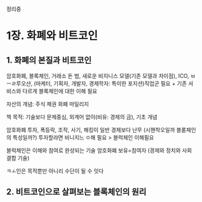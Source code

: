 정리중


# 1장. 화폐와 비트코인
## 1. 화폐의 본질과 비트코인
암호화폐, 블록체인, 거래소 돈 범, 새로운 비지니스 모델(기존 모델과 차이점), ICO, 
ㅂㅡㄹ루오샨, (마케터, 기획자, 개발자, 경제학자: 특이한 포지션)직업군 필요 + 기존 서비스와 다르게 블록체인에 대한 이해 필요

자산의 개념: 주식 채권 화폐 마일리지

책 목적: 기술보다 문제중심, 외계어 없이(비유: 경제의 금), 기초 개념

암호화폐 투자, 폭등락, 조작, 사기, 해킹이 일반 경제보다 난무 (시핸착오일까 블롣체인의 특성일까?)
투자할랴면 비니지느 ㅇ해 필요 > 블럭체인 이해필요



블럭체인은 이해와 참여로 완성되는 기술
암호화폐 보유=참여자 (경제와 정치와 사회 결합 기술)

ㅋㅗ인은 목적뿐만 아니리 수단이 될 수 잇다 





## 2. 비트코인으로 살펴보는 블록체인의 원리

